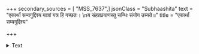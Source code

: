 +++
secondary_sources = [ "MSS_7637",]
jsonClass = "Subhaashita"
text = "एकार्थां सम्यगुद्दिश्य यात्रां यत्र हि गच्छतः।  \nय संहतप्रयाणस्तु सन्धिः संयोग उच्यते॥"
title = "एकार्थां सम्यगुद्दिश्य"

+++

<details><summary>Text</summary>

एकार्थां सम्यगुद्दिश्य यात्रां यत्र हि गच्छतः।  
य संहतप्रयाणस्तु सन्धिः संयोग उच्यते॥
</details>
